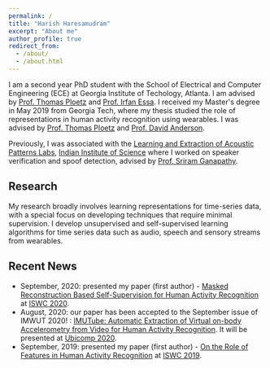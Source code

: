 ```yaml
---
permalink: /
title: "Harish Haresamudram"
excerpt: "About me"
author_profile: true
redirect_from: 
  - /about/
  - /about.html
---
```


I am a second year PhD student with the School of Electrical and Computer Engineering (ECE) at 
Georgia Institute of Techology, Atlanta. I am advised by [Prof. Thomas Ploetz](https://www.cc.gatech.edu/people/thomas-ploetz) 
and [Prof. Irfan Essa](http://prof.irfanessa.com/).
I received my Master's degree in May 2019 from Georgia Tech, where my thesis studied the role of 
representations in  human activity recognition using wearables. I was advised by [Prof. 
Thomas Ploetz](https://www.cc.gatech.edu/people/thomas-ploetz) 
and [Prof. David Anderson](https://www.ece.gatech.edu/faculty-staff-directory/david-v-anderson). 

Previously, I was associated with the [Learning and Extraction of Acoustic Patterns Labs](http://leap.ee.iisc.ac.in/), 
[Indian Institute of Science](https://www.iisc.ac.in/) where I worked on speaker verification and 
spoof detection, advised  by [Prof. Sriram Ganapathy](http://leap.ee.iisc.ac.in/sriram/).
  
  
## Research

My research broadly involves learning representations for time-series data, with a special focus on 
developing techniques that require minimal supervision. I develop unsupervised and self-supervised 
learning algorithms for time series data such as audio, speech and sensory streams from 
wearables.


## Recent News
 - September, 2020: presented my paper (first author) - [Masked Reconstruction Based Self-Supervision for Human Activity Recognition](http://harkash.github.io/files/masked-reconstruction.pdf) at [ISWC 2020](https://iswc.hosting2.acm.org/iswc20/).
 - August, 2020: our paper has been accepted to the September issue of IMWUT 2020! : [IMUTube: Automatic Extraction of Virtual on-body Accelerometry from Video for Human Activity Recognition](http://harkash.github.io/files/imutube.pdf). It will be presented at [Ubicomp 2020](https://ubicomp.org/ubicomp2020/).
 - September, 2019: presented my paper (first author) - [On the Role of Features in Human Activity Recognition](http://harkash.github.io/files/on-the-role-of-features-in-har.pdf) at [ISWC 2019](http://www.iswc.net/iswc19/).
